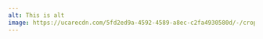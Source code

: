 ```yaml
---
alt: This is alt
image: https://ucarecdn.com/5fd2ed9a-4592-4589-a8ec-c2fa4930580d/-/crop/640x284/0,70/-/preview/
---
```

